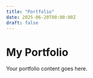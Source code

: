 ```yaml
---
title: "Portfolio"
date: 2025-06-20T00:00:00Z
draft: false
---
```


# My Portfolio

Your portfolio content goes here.
